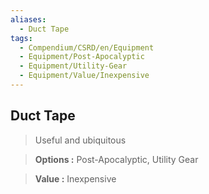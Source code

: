 ```yaml
---
aliases:
  - Duct Tape
tags:
  - Compendium/CSRD/en/Equipment
  - Equipment/Post-Apocalyptic
  - Equipment/Utility-Gear
  - Equipment/Value/Inexpensive
---
```

  
    
## Duct Tape    
    
>Useful and ubiquitous    
> **Options :** Post-Apocalyptic, Utility Gear    
> **Value :** Inexpensive